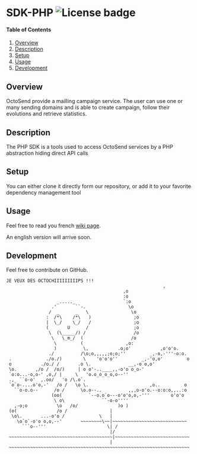 # SDK-PHP ![License badge][license-img]

#### Table of Contents

1. [Overview](#overview)
2. [Description](#description)
3. [Setup](#setup)
4. [Usage](#usage)
5. [Development](#development)

## Overview

OctoSend provide a mailling campaign service. The user can use one or many sending domains and is able to create campaign, follow their evolutions and retrieve statistics.

## Description

The PHP SDK is a tools used to access OctoSend services by a PHP abstraction hiding direct API calls

## Setup

You can either clone it directly form our repository, or add it to your favorite dependency management tool

## Usage

Feel free to read you french [wiki page](https://github.com/octosend/php-sdk/wiki).

An english version will arrive soon.

## Development

Feel free to contribute on GitHub.


```
JE VEUX DES OCTOCHIIIIIIIIIPS !!!
                                                           ,
                                            ,o
                                            :o
                   _....._                  `:o
                 .'       ``-.                \o
                /  _      _   \                \o
               :  /*\    /*\   )                ;o
               |  \_/    \_/   /                ;o
               (       U      /                 ;o
                \  (\_____/) /                  /o
                 \   \_m_/  (                  /o
                  \         (                ,o:
                  )          \,           .o;o'           ,o'o'o.
                ./          /\o;o,,,,,;o;o;''         _,-o,-'''-o:o.
 .             ./o./)        \    'o'o'o''         _,-'o,o'         o
 o           ./o./ /       .o \.              __,-o o,o'
 \o.       ,/o /  /o/)     | o o'-..____,,-o'o o_o-'
 `o:o...-o,o-' ,o,/ |     \   'o.o_o_o_o,o--''
 .,  ``o-o'  ,.oo/   'o /\.o`.
 `o`o-....o'o,-'   /o /   \o \.                       ,o..         o
   ``o-o.o--      /o /      \o.o--..          ,,,o-o'o.--o:o:o,,..:o
                 (oo(          `--o.o`o---o'o'o,o,-'''        o'o'o
                  \ o\              ``-o-o''''
   ,-o;o           \o   /o/               )o )
 (o(               /o /                |
  \o\.       ...-o'o /             \   |
    \o`o`-o'o o,o,--'       ~~~~~~~~\~~|~~~~~~~~~~~~~~~~~~~~~~~~~~~~
      ```o--'''                       \| /
                                       |/
 ~~~~~~~~~~~~~~~~~~~~~~~~~~~~~~~~~~~~~~~|~~~~~~~~~~~~~~~~~~~~~~~~~~~~
                                       |
 ~~~~~~~~~~~~~~~~~~~~~~~~~~~~~~~~~~~~~~~~~~~~~~~~~~~~~~~~~~~~~~~~~~~~
```
[license-img]: https://img.shields.io/badge/license-ISC-blue.svg "License"
